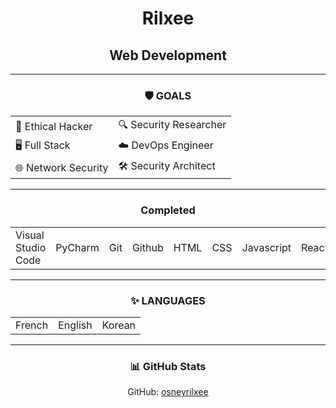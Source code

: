 <h1 align="center">Rilxee</h1>
<h2 align="center">Web Development</h2>

---

<h3 align="center">🛡️ GOALS</h3>

<p align="center">
  
<table align="center">
  <tr>
    <td>🔐 Ethical Hacker</td>
    <td>🔍 Security Researcher</td>
  </tr>
  <tr>
    <td>🖥️ Full Stack</td>
    <td>☁️ DevOps Engineer</td>
  </tr>
  <tr>
    <td>🌐 Network Security</td>
    <td>🛠️ Security Architect</td>
  </tr>
</table>

</p>

---

<h3 align="center">Completed</h3>

<p align="center">

<table align="center">
  <tr>
    <td>Visual Studio Code</td>
    <td>PyCharm</td>
    <td>Git</td>
    <td>Github</td>
    <td>HTML</td>
    <td>CSS</td>
    <td>Javascript</td>
    <td>React</td>
    <td>Python</td>
  </tr>
</table>

</p>

---

<h3 align="center">✨ LANGUAGES</h3>

<p align="center">
  
<table align="center">
  <tr>
    <td>French</td>
    <td>English</td>
    <td>Korean</td>
  </tr>
</table>

</p>

---

<h3 align="center">📊 GitHub Stats</h3>

<p align="center">
GitHub: <a href="https://github.com/osneyrilxee">osneyrilxee</a>
</p>
